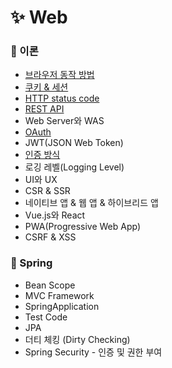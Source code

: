 # ✨ Web

### 📌 이론
- [브라우저 동작 방법](https://github.com/SeoYeonBae/CS_study/blob/main/web/%EB%B8%8C%EB%9D%BC%EC%9A%B0%EC%A0%80%20%EB%8F%99%EC%9E%91%20%EB%B0%A9%EB%B2%95.md)
- [쿠키 & 세션](https://github.com/SeoYeonBae/CS_study/blob/main/web/%EC%BF%A0%ED%82%A4%20%26%20%EC%84%B8%EC%85%98.md)
- [HTTP status code](https://github.com/SeoYeonBae/CS_study/blob/main/web/HTTP%20status%20code.md)
- [REST API](https://github.com/SeoYeonBae/CS_study/blob/main/web/REST%20API.md)
- Web Server와 WAS
- [OAuth](https://github.com/SeoYeonBae/CS_study/blob/main/web/OAuth.md)
- JWT(JSON Web Token)
- [인증 방식](https://github.com/SeoYeonBae/CS_study/blob/main/web/%EC%9D%B8%EC%A6%9D%20%EB%B0%A9%EC%8B%9D.md)
- 로깅 레벨(Logging Level)
- UI와 UX
- CSR & SSR
- 네이티브 앱 & 웹 앱 & 하이브리드 앱
- Vue.js와 React
- PWA(Progressive Web App)
- CSRF & XSS

### 📌 Spring
- Bean Scope
- MVC Framework
- SpringApplication
- Test Code
- JPA
- 더티 체킹 (Dirty Checking)
- Spring Security - 인증 및 권한 부여
